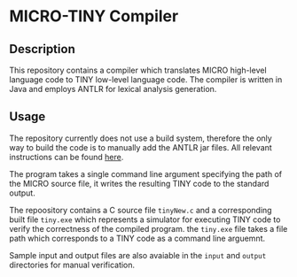# MICRO-TINY Compiler

## Description
This repository contains a compiler which translates MICRO high-level language code to TINY low-level language code. The compiler is written in Java and employs ANTLR for lexical analysis generation.

## Usage
The repository currently does not use a build system, therefore the only way to build the code is to manually add the ANTLR jar files. All relevant instructions can be found [here](https://www.antlr.org/).  

The program takes a single command line argument specifying the path of the MICRO source file, it writes the resulting TINY code to the standard output.  

The repoository contains a C source file `tinyNew.c` and a corresponding built file `tiny.exe` which represents a simulator for executing TINY code to verify the correctness of the compiled program. the `tiny.exe` file takes a file path which corresponds to a TINY code as a command line arguemnt.  

Sample input and output files are also avaiable in the `input` and `output` directories for manual verification.


